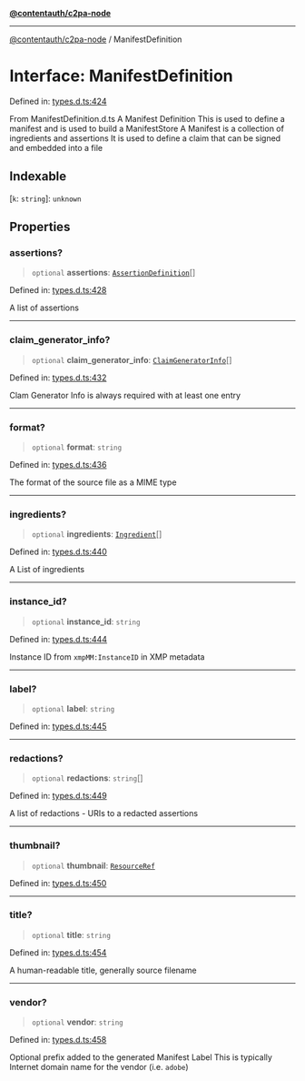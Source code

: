 [**@contentauth/c2pa-node**](../README.md)

***

[@contentauth/c2pa-node](../README.md) / ManifestDefinition

# Interface: ManifestDefinition

Defined in: [types.d.ts:424](https://github.com/contentauth/c2pa-node-v2/blob/1df68df861d38a8c4eb7c634a613532727ec72d3/js-src/types.d.ts#L424)

From ManifestDefinition.d.ts
A Manifest Definition This is used to define a manifest and is used to build a ManifestStore A Manifest is a collection of ingredients and assertions It is used to define a claim that can be signed and embedded into a file

## Indexable

\[`k`: `string`\]: `unknown`

## Properties

### assertions?

> `optional` **assertions**: [`AssertionDefinition`](AssertionDefinition.md)[]

Defined in: [types.d.ts:428](https://github.com/contentauth/c2pa-node-v2/blob/1df68df861d38a8c4eb7c634a613532727ec72d3/js-src/types.d.ts#L428)

A list of assertions

***

### claim\_generator\_info?

> `optional` **claim\_generator\_info**: [`ClaimGeneratorInfo`](ClaimGeneratorInfo.md)[]

Defined in: [types.d.ts:432](https://github.com/contentauth/c2pa-node-v2/blob/1df68df861d38a8c4eb7c634a613532727ec72d3/js-src/types.d.ts#L432)

Clam Generator Info is always required with at least one entry

***

### format?

> `optional` **format**: `string`

Defined in: [types.d.ts:436](https://github.com/contentauth/c2pa-node-v2/blob/1df68df861d38a8c4eb7c634a613532727ec72d3/js-src/types.d.ts#L436)

The format of the source file as a MIME type

***

### ingredients?

> `optional` **ingredients**: [`Ingredient`](Ingredient.md)[]

Defined in: [types.d.ts:440](https://github.com/contentauth/c2pa-node-v2/blob/1df68df861d38a8c4eb7c634a613532727ec72d3/js-src/types.d.ts#L440)

A List of ingredients

***

### instance\_id?

> `optional` **instance\_id**: `string`

Defined in: [types.d.ts:444](https://github.com/contentauth/c2pa-node-v2/blob/1df68df861d38a8c4eb7c634a613532727ec72d3/js-src/types.d.ts#L444)

Instance ID from `xmpMM:InstanceID` in XMP metadata

***

### label?

> `optional` **label**: `string`

Defined in: [types.d.ts:445](https://github.com/contentauth/c2pa-node-v2/blob/1df68df861d38a8c4eb7c634a613532727ec72d3/js-src/types.d.ts#L445)

***

### redactions?

> `optional` **redactions**: `string`[]

Defined in: [types.d.ts:449](https://github.com/contentauth/c2pa-node-v2/blob/1df68df861d38a8c4eb7c634a613532727ec72d3/js-src/types.d.ts#L449)

A list of redactions - URIs to a redacted assertions

***

### thumbnail?

> `optional` **thumbnail**: [`ResourceRef`](ResourceRef.md)

Defined in: [types.d.ts:450](https://github.com/contentauth/c2pa-node-v2/blob/1df68df861d38a8c4eb7c634a613532727ec72d3/js-src/types.d.ts#L450)

***

### title?

> `optional` **title**: `string`

Defined in: [types.d.ts:454](https://github.com/contentauth/c2pa-node-v2/blob/1df68df861d38a8c4eb7c634a613532727ec72d3/js-src/types.d.ts#L454)

A human-readable title, generally source filename

***

### vendor?

> `optional` **vendor**: `string`

Defined in: [types.d.ts:458](https://github.com/contentauth/c2pa-node-v2/blob/1df68df861d38a8c4eb7c634a613532727ec72d3/js-src/types.d.ts#L458)

Optional prefix added to the generated Manifest Label This is typically Internet domain name for the vendor (i.e. `adobe`)
